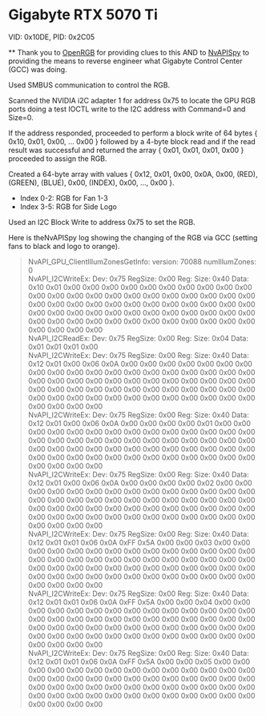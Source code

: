 # Gigabyte RTX 5070 Ti
VID: 0x10DE, PID: 0x2C05

** Thank you to [OpenRGB](https://gitlab.com/CalcProgrammer1/OpenRGB) for providing clues to this AND to [NvAPISpy](https://gitlab.com/OpenRGBDevelopers/Tools/NvAPISpy) to providing the means to reverse engineer what Gigabyte Control Center (GCC) was doing.<br>

Used SMBUS communication to control the RGB.<br>

Scanned the NVIDIA i2C adapter 1 for address 0x75 to locate the GPU RGB ports doing a test IOCTL write to the I2C address with Command=0 and Size=0.<br>

If the address responded, proceeded to perform a block write of 64 bytes { 0x10, 0x01, 0x00, ... 0x00 } followed by a 4-byte block read and if the read result was successful and returned the array { 0x01, 0x01, 0x01, 0x00 } proceeded to assign the RGB.<br>

Created a 64-byte array with values { 0x12, 0x01, 0x00, 0x0A, 0x00, (RED), (GREEN), (BLUE), 0x00, (INDEX), 0x00, ..., 0x00 }.<br>
- Index 0-2: RGB for Fan 1-3
- Index 3-5: RGB for Side Logo

Used an I2C Block Write to address 0x75 to set the RGB.<br>

Here is theNvAPISpy log showing the changing of the RGB via GCC (setting fans to black and logo to orange).<br>
> NvAPI_GPU_ClientIllumZonesGetInfo:     version: 70088  numIllumZones: 0<br>
> NvAPI_I2CWriteEx:  Dev: 0x75 RegSize: 0x00 Reg: Size: 0x40 Data: 0x10 0x01 0x00 0x00 0x00 0x00 0x00 0x00 0x00 0x00 0x00 0x00 0x00 0x00 0x00 0x00 0x00 0x00 0x00 0x00 0x00 0x00 0x00 0x00 0x00 0x00 0x00 0x00 0x00 0x00 0x00 0x00 0x00 0x00 0x00 0x00 0x00 0x00 0x00 0x00 0x00 0x00 0x00 0x00 0x00 0x00 0x00 0x00 0x00 0x00 0x00 0x00 0x00 0x00 0x00 0x00 0x00 0x00 0x00 0x00 0x00 0x00 0x00 0x00<br>
> NvAPI_I2CReadEx:  Dev: 0x75 RegSize: 0x00 Reg: Size: 0x04 Data: 0x01 0x01 0x01 0x00<br>
> NvAPI_I2CWriteEx:  Dev: 0x75 RegSize: 0x00 Reg: Size: 0x40 Data: 0x12 0x01 0x00 0x06 0x0A 0x00 0x00 0x00 0x00 0x00 0x00 0x00 0x00 0x00 0x00 0x00 0x00 0x00 0x00 0x00 0x00 0x00 0x00 0x00 0x00 0x00 0x00 0x00 0x00 0x00 0x00 0x00 0x00 0x00 0x00 0x00 0x00 0x00 0x00 0x00 0x00 0x00 0x00 0x00 0x00 0x00 0x00 0x00 0x00 0x00 0x00 0x00 0x00 0x00 0x00 0x00 0x00 0x00 0x00 0x00 0x00 0x00 0x00 0x00<br>
> NvAPI_I2CWriteEx:  Dev: 0x75 RegSize: 0x00 Reg: Size: 0x40 Data: 0x12 0x01 0x00 0x06 0x0A 0x00 0x00 0x00 0x00 0x01 0x00 0x00 0x00 0x00 0x00 0x00 0x00 0x00 0x00 0x00 0x00 0x00 0x00 0x00 0x00 0x00 0x00 0x00 0x00 0x00 0x00 0x00 0x00 0x00 0x00 0x00 0x00 0x00 0x00 0x00 0x00 0x00 0x00 0x00 0x00 0x00 0x00 0x00 0x00 0x00 0x00 0x00 0x00 0x00 0x00 0x00 0x00 0x00 0x00 0x00 0x00 0x00 0x00 0x00<br>
> NvAPI_I2CWriteEx:  Dev: 0x75 RegSize: 0x00 Reg: Size: 0x40 Data: 0x12 0x01 0x00 0x06 0x0A 0x00 0x00 0x00 0x00 0x02 0x00 0x00 0x00 0x00 0x00 0x00 0x00 0x00 0x00 0x00 0x00 0x00 0x00 0x00 0x00 0x00 0x00 0x00 0x00 0x00 0x00 0x00 0x00 0x00 0x00 0x00 0x00 0x00 0x00 0x00 0x00 0x00 0x00 0x00 0x00 0x00 0x00 0x00 0x00 0x00 0x00 0x00 0x00 0x00 0x00 0x00 0x00 0x00 0x00 0x00 0x00 0x00 0x00 0x00<br>
> NvAPI_I2CWriteEx:  Dev: 0x75 RegSize: 0x00 Reg: Size: 0x40 Data: 0x12 0x01 0x01 0x06 0x0A 0xFF 0x5A 0x00 0x00 0x03 0x00 0x00 0x00 0x00 0x00 0x00 0x00 0x00 0x00 0x00 0x00 0x00 0x00 0x00 0x00 0x00 0x00 0x00 0x00 0x00 0x00 0x00 0x00 0x00 0x00 0x00 0x00 0x00 0x00 0x00 0x00 0x00 0x00 0x00 0x00 0x00 0x00 0x00 0x00 0x00 0x00 0x00 0x00 0x00 0x00 0x00 0x00 0x00 0x00 0x00 0x00 0x00 0x00 0x00<br>
> NvAPI_I2CWriteEx:  Dev: 0x75 RegSize: 0x00 Reg: Size: 0x40 Data: 0x12 0x01 0x01 0x06 0x0A 0xFF 0x5A 0x00 0x00 0x04 0x00 0x00 0x00 0x00 0x00 0x00 0x00 0x00 0x00 0x00 0x00 0x00 0x00 0x00 0x00 0x00 0x00 0x00 0x00 0x00 0x00 0x00 0x00 0x00 0x00 0x00 0x00 0x00 0x00 0x00 0x00 0x00 0x00 0x00 0x00 0x00 0x00 0x00 0x00 0x00 0x00 0x00 0x00 0x00 0x00 0x00 0x00 0x00 0x00 0x00 0x00 0x00 0x00 0x00<br>
> NvAPI_I2CWriteEx:  Dev: 0x75 RegSize: 0x00 Reg: Size: 0x40 Data: 0x12 0x01 0x01 0x06 0x0A 0xFF 0x5A 0x00 0x00 0x05 0x00 0x00 0x00 0x00 0x00 0x00 0x00 0x00 0x00 0x00 0x00 0x00 0x00 0x00 0x00 0x00 0x00 0x00 0x00 0x00 0x00 0x00 0x00 0x00 0x00 0x00 0x00 0x00 0x00 0x00 0x00 0x00 0x00 0x00 0x00 0x00 0x00 0x00 0x00 0x00 0x00 0x00 0x00 0x00 0x00 0x00 0x00 0x00 0x00 0x00 0x00 0x00 0x00 0x00<br>

